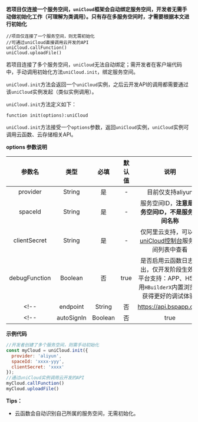 **若项目仅连接一个服务空间，`uniCloud`框架会自动绑定服务空间，开发者无需手动做初始化工作（可理解为类调用）。只有存在多服务空间时，才需要根据本文进行初始化**
```
//项目仅连接了一个服务空间，则无需初始化
//可通过uniCloud直接调用云开发的API
uniCloud.callFunction()
uniCloud.uploadFile()
```

若项目连接了多个服务空间，`uniCloud`无法自动绑定；需开发者在客户端代码中，手动调用初始化方法`uniCloud.init`，绑定服务空间。

`uniCloud.init`方法会返回一个`uniCloud`实例，之后云开发API的调用都需要通过该`uniCloud`实例发起（类似实例调用）。

`uniCloud.init`方法定义如下：

```
function init(options):uniCloud
```

`uniCloud.init`方法接受一个`options`参数，返回`uniCloud`实例，`uniCloud`实例可调用云函数、云存储相关API。

**options 参数说明**

|参数名				|类型		|必填				|默认值	|说明																								|
|:-:					|:-:		|:-:				|:-:		|:-:																								|
|provider			|String	|是					|-			|目前仅支持aliyun					|
|spaceId			|String	|是					|-			|服务空间ID，**注意是服务空间ID，不是服务空间名称**	|
|clientSecret	|String	|是	|-			|仅阿里云支持，可以在[uniCloud控制台](https://unicloud.dcloud.net.cn)服务空间列表中查看				|
|debugFunction|Boolean|否					|true										|是否启用云函数日志输出，仅开发阶段生效，平台支持：APP、H5(使用`HBuilderX`内置浏览器获得更好的调试体验)	|
<!-- |endpoint			|String	|否					|https://api.bspapp.com	|服务空间地址																			|仅阿里云侧支持																																	| -->
<!-- |autoSignIn		|Boolean|否					|true										|是否自动匿名登录																	|仅腾讯云侧支持																																	| -->


**示例代码**

```javascript
//开发者创建了多个服务空间，则需手动初始化
const myCloud = uniCloud.init({
  provider: 'aliyun',
  spaceId: 'xxxx-yyy',
  clientSecret: 'xxxx'
});
//通过uniCloud实例调用云开发的API
myCloud.callFunction()
myCloud.uploadFile()

```

**Tips：**
- 云函数会自动识别自己所属的服务空间，无需初始化。
